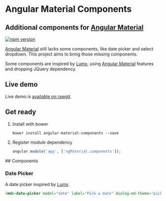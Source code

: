 # Angular Material Components

## Additional components for [Angular Material](https://material.angularjs.org/)

[![npm version](http://img.shields.io/npm/v/angular-material-components.svg?style=flat)](https://npmjs.org/package/angular-material-components) 

[Angular Material](https://material.angularjs.org/) still lacks some components, like date picker and select dropdown. 
This project aims to bring those missing components.

Some components are inspired by [Lumx](http://ui.lumapps.com/), using 
[Angular Material](https://material.angularjs.org/) features and dropping JQuery dependency.

## Live demo

Live demo is [available on rawgit](https://rawgit.com/Toilal/angular-material-components/master/demo/index.html).

## Get ready

1. Install with bower

    ```shell
    bower install angular-material-components --save
    ```

2. Register module dependency

    ```js
    angular.module('app', ['ngMaterial.components']);
    ```

## Components

### Date Picker
A date picker inspired by [Lumx](http://ui.lumapps.com/).

```html
<mdc-date-picker model="date" label="Pick a date" dialog-md-theme="pickerTheme"/>
```
